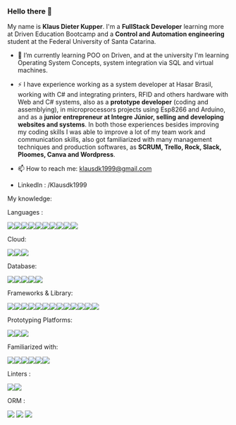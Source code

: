 ### Hello there 👋

My name is **Klaus Dieter Kupper**. I'm a **FullStack Developer** learning more at Driven Education Bootcamp and a **Control and Automation engineering** student at the Federal University of Santa Catarina.

- 🌱 I’m currently learning POO on Driven, and at the university I'm learning Operating System Concepts, system integration via SQL and virtual machines.
- ⚡ I have experience working as a system developer at Hasar Brasil, working with C# and integrating printers, RFID and others hardware with Web and C# systems, also as a **prototype developer** (coding and assemblying), in microprocessors projects using Esp8266 and Arduino, and as a **junior entrepreneur at Integre Júnior, selling and developing websites and systems**. In both those experiences besides improving my coding skills I was able to improve a lot of my team work and communication skills, also got familiarized with many management techniques and production softwares, as **SCRUM, Trello, Rock, Slack, Ploomes, Canva and Wordpress**.

- 📫 How to reach me: klausdk1999@gmail.com 
- LinkedIn : /Klausdk1999

My knowledge:

Languages :

<img src="https://img.shields.io/badge/C-00599C?style=for-the-badge&logo=c&logoColor=white" /><img src="https://img.shields.io/badge/C%23-239120?style=for-the-badge&logo=c-sharp&logoColor=white" /><img src="https://img.shields.io/badge/C%2B%2B-00599C?style=for-the-badge&logo=c%2B%2B&logoColor=white" /><img src="https://img.shields.io/badge/CSS3-1572B6?style=for-the-badge&logo=css3&logoColor=white" /><img src="https://img.shields.io/badge/HTML5-E34F26?style=for-the-badge&logo=html5&logoColor=white"/><img src="https://img.shields.io/badge/JavaScript-323330?style=for-the-badge&logo=javascript&logoColor=F7DF1E" /><img src="https://img.shields.io/badge/json-5E5C5C?style=for-the-badge&logo=json&logoColor=white"/><img src="https://img.shields.io/badge/PHP-777BB4?style=for-the-badge&logo=php&logoColor=white" /><img src="https://img.shields.io/badge/Python-FFD43B?style=for-the-badge&logo=python&logoColor=blue" /><img src="https://img.shields.io/badge/TypeScript-007ACC?style=for-the-badge&logo=typescript&logoColor=white" />

Cloud:

<img src="https://img.shields.io/badge/Amazon_AWS-FF9900?style=for-the-badge&logo=amazonaws&logoColor=white" /><img src="https://img.shields.io/badge/Vercel-000000?style=for-the-badge&logo=vercel&logoColor=white" /><img src="https://img.shields.io/badge/Heroku-430098?style=for-the-badge&logo=heroku&logoColor=white"/>

Database:

<img src="https://img.shields.io/badge/SQLite-07405E?style=for-the-badge&logo=sqlite&logoColor=white"/><img src="https://img.shields.io/badge/PostgreSQL-316192?style=for-the-badge&logo=postgresql&logoColor=white" /><img src="https://img.shields.io/badge/MySQL-005C84?style=for-the-badge&logo=mysql&logoColor=white" /><img src="https://img.shields.io/badge/Cassandra-1287B1?style=for-the-badge&logo=apache%20cassandra&logoColor=white" /><img src="https://img.shields.io/badge/MongoDB-4EA94B?style=for-the-badge&logo=mongodb&logoColor=white"/>

 Frameworks & Library:
 
<img src="https://img.shields.io/badge/.NET-512BD4?style=for-the-badge&logo=dotnet&logoColor=white"/><img src="https://img.shields.io/badge/Cypress-17202C?style=for-the-badge&logo=cypress&logoColor=white" /><img src="https://img.shields.io/badge/Docker-2CA5E0?style=for-the-badge&logo=docker&logoColor=white" /><img src="https://img.shields.io/badge/Jest-C21325?style=for-the-badge&logo=jest&logoColor=white" /><img src="https://img.shields.io/badge/JWT-000000?style=for-the-badge&logo=JSON%20web%20tokens&logoColor=white"/><img src="https://img.shields.io/badge/Nginx-009639?style=for-the-badge&logo=nginx&logoColor=white"/><img src="https://img.shields.io/badge/Node.js-339933?style=for-the-badge&logo=nodedotjs&logoColor=white"/><img src="https://img.shields.io/badge/npm-CB3837?style=for-the-badge&logo=npm&logoColor=white"/><img src="https://img.shields.io/badge/R-276DC3?style=for-the-badge&logo=r&logoColor=white"/><img src="https://img.shields.io/badge/React-20232A?style=for-the-badge&logo=react&logoColor=61DAFB"/><img src="https://img.shields.io/badge/redis-CC0000.svg?&style=for-the-badge&logo=redis&logoColor=white"/><img src="https://img.shields.io/badge/ts--node-3178C6?style=for-the-badge&logo=ts-node&logoColor=white"/><img src="https://img.shields.io/badge/Webpack-8DD6F9?style=for-the-badge&logo=Webpack&logoColor=white"/>

Prototyping Platforms:

<img src="https://img.shields.io/badge/Arduino-00979D?style=for-the-badge&logo=Arduino&logoColor=white" /><img src="https://img.shields.io/badge/espressif-E7352C?style=for-the-badge&logo=espressif&logoColor=white" /><img src="https://img.shields.io/badge/adafruit-000000?style=for-the-badge&logo=adafruit&logoColor=white"/>

Familiarized with:

<img src="https://img.shields.io/badge/Slack-4A154B?style=for-the-badge&logo=slack&logoColor=white" /><img src="https://img.shields.io/badge/Discord-5865F2?style=for-the-badge&logo=discord&logoColor=white" /><img src="https://img.shields.io/badge/Microsoft_Teams-6264A7?style=for-the-badge&logo=microsoft-teams&logoColor=white" /><img src="https://img.shields.io/badge/Trello-0052CC?style=for-the-badge&logo=trello&logoColor=white" /><img src="https://img.shields.io/badge/Zoom-2D8CFF?style=for-the-badge&logo=zoom&logoColor=white"/><img src="https://img.shields.io/badge/Overleaf-47A141?style=for-the-badge&logo=Overleaf&logoColor=white" />

Linters : 

<img src="https://img.shields.io/badge/eslint-3A33D1?style=for-the-badge&logo=eslint&logoColor=white" /><img src="https://img.shields.io/badge/prettier-1A2C34?style=for-the-badge&logo=prettier&logoColor=F7BA3E" />

ORM :

<img src="https://img.shields.io/badge/Prisma-3982CE?style=for-the-badge&logo=Prisma&logoColor=white" />

<img src="https://github-readme-stats.vercel.app/api/top-langs/?username=Klausdk1999" />

<img src="https://github-readme-stats.vercel.app/api?username=Klausdk1999" />

<!--
**Klausdk1999/Klausdk1999** is a ✨ _special_ ✨ repository because its `README.md` (this file) appears on your GitHub profile.
//GMAIL
<img src="https://img.shields.io/badge/Gmail-D14836?style=for-the-badge&logo=gmail&logoColor=white" />

Here are some ideas to get you started:

- 🔭 I’m currently working on ...
- 📫 How to reach me:
- 👯 I’m looking to collaborate on ...
- 🤔 I’m looking for help with ...
- 💬 Ask me about ...
- 🌱 I’m currently learning
- 😄 Pronouns: ...
- ⚡ Fun fact: ...
-->
